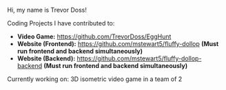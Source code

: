 Hi, my name is Trevor Doss! 

Coding Projects I have contributed to:

   - **Video Game:** https://github.com/TrevorDoss/EggHunt
   - **Website (Frontend):** https://github.com/mstewart5/fluffy-dollop **(Must run frontend and backend simultaneously)**
   - **Website (Backend):** https://github.com/mstewart5/fluffy-dollop-backend **(Must run frontend and backend simultaneously)**
     
 Currently working on: 3D isometric video game in a team of 2
